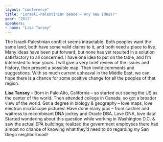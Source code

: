 ```yaml
---
layout: "conference"
title: "Israeli-Palestinian peace – Any new ideas?"
year: "2011"
speakers:
- name: "Lisa Tansey"
---
```



The Israeli-Palestinian conflict seems intractable. Both peoples want the same
land, both have some valid claims to it, and both need a place to live. Many
ideas have been put forward, but none has yet resulted in a solution
satisfactory to all concerned. I have one idea to put on the table, and I’m
interested to hear yours. I will give a very brief review of the issues and
history, then present a possible map. Then invite comments and suggestions.
With so much current upheaval in the Middle East, we can hope there is a
chance for some positive change for all the peoples of that region.

**Lisa Tansey** – Born in Palo Alto, California – so started out seeing the US
as the center of the world. Then attended college in Canada, so got a broader
view of the world. Got a degree in biology & geography – love maps, love
electron microscope pictures! Have done many jobs – from cashier and waitress
to recombinant DNA jockey and Oracle DBA. Love DNA, love data!  
Started wondering about this question while working in Washington D.C. & saw
the actual EPA buildings; realized the government employees there had almost
no chance of knowing what they’d need to do regarding my San Diego
neighborhood!



[//]: # (Retrieved from https://web.archive.org/web/20210413201442/https://www.ideawave.ca/2011-conference/israeli-palestinian-peace)